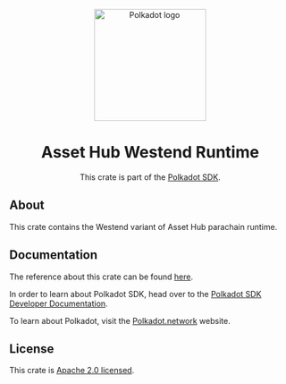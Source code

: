 <div align="center">

<img
alt="Polkadot logo" width="200"
src="https://raw.githubusercontent.com/paritytech/polkadot-sdk/rzadp/readmes/docs/images/Polkadot_Logo_Horizontal_Pink_BlackOnWhite.png">

# Asset Hub Westend Runtime

This crate is part of the [Polkadot SDK](https://github.com/paritytech/polkadot-sdk/).

</div>

## About

This crate contains the Westend variant of Asset Hub parachain runtime.

## Documentation

The reference about this crate can be found [here](https://paritytech.github.io/polkadot-sdk/master/asset_hub_westend_runtime).

In order to learn about Polkadot SDK, head over to the [Polkadot SDK Developer Documentation](https://paritytech.github.io/polkadot-sdk/master/polkadot_sdk_docs/index.html).

To learn about Polkadot, visit the [Polkadot.network](https://polkadot.network/) website.

## License

This crate is [Apache 2.0 licensed](https://spdx.org/licenses/Apache-2.0.html).
